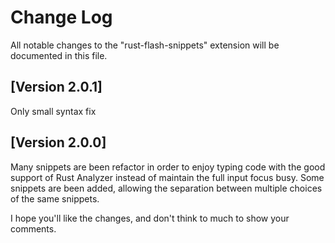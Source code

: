 # Change Log

All notable changes to the "rust-flash-snippets" extension will be documented in this file.

## [Version 2.0.1]
Only small syntax fix

## [Version 2.0.0]

Many snippets are been refactor in order to enjoy typing code with the good support of Rust Analyzer instead of maintain the full input focus busy.
Some snippets are been added, allowing the separation between multiple choices of the same snippets.

I hope you'll like the changes, and don't think to much to show your comments.